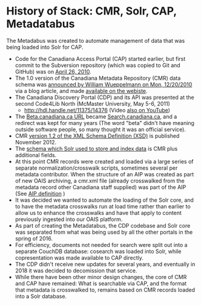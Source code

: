 # History of Stack: CMR, Solr, CAP, Metadatabus

The Metadabus was created to automate management of data that was being loaded into Solr for CAP.


* Code for the Canadiana Access Portal (CAP) started earlier, but first commit to the Subversion repository (which was copied to Git and GitHub) was on [April 26, 2010](https://github.com/crkn-rcdr/cap/tree/6e03c7e5337fcc978465b02062708b1fffb15ae6/).
* The 1.0 version of the Canadiana Metadata Repository (CMR) data schema was [announced by William Wueppelmann on Mon, 12/20/2010](https://web.archive.org/web/20150912073813/http://www.canadiana.ca/en/content/cmr-canadiana-metadata-repository-schema) via a blog article, and made [available on the webiste](https://web.archive.org/web/20130711000227/http://www.canadiana.ca/en/cmr).
* The Canadiana Discovery Portal (CDP) and its API was presented at the second Code4Lib North (McMaster University, May 5-6, 2011)
  * http://hdl.handle.net/11375/14376   (Video [also on YouTube](https://www.youtube.com/watch?v=KD7w-1pAdxU))
* The [Beta.canadiana.ca URL](https://web.archive.org/web/20101201000000*/beta.canadiana.ca) became [Search.canadiana.ca](https://web.archive.org/web/20120201000000*/search.canadiana.ca), and a redirect was kept for many years (The word "beta" didn't have meaning outside software people, so many thought it was an official service).
* CMR [version 1.2 of the XML Schema Definition (XSD)](https://github.com/crkn-rcdr/Digital-Preservation/blob/main/xml/published/schema/2012/xsd/cmr/cmr.xsd) is published November 2012.
* The [schema which Solr used to store and index data](https://github.com/crkn-rcdr/solr) is CMR plus additional fields.
* At this point CMR records were created and loaded via a large series of separate normalization/crosswalk scripts, sometimes several per metadata contributor. When the structure of an AIP was created as part of new OAIS archiving, a cmr.xml file (already crosswalked from the metadata record other Canadiana staff supplied) was part of the AIP (See [AIP definition](https://github.com/crkn-rcdr/Digital-Preservation/blob/main/xml/published/schema/2012/txt/aip.txt) )
* It was decided we wanted to automate the loading of the Solr core, and to have the metadata crosswalks run at load time rather than earlier to allow us to enhance the crosswalks and have that apply to content previously ingested into our OAIS platform.
* As part of creating the Metadatabus, the CDP codebase and Solr core was separated from what was being used by all the other portals in the spring of 2016.
* For efficiency, documents not needed for search were split out into a separate CouchDB database:  cosearch was loaded into Solr, while copresentation was made available to CAP directly.
* The CDP didn't receive new updates for several years, and eventually in 2018 it was decided to decomission that service.
* While there have been other minor design changes, the core of CMR and CAP have remained: What is searchable via CAP, and the format that metadata is crosswalked to, remains based on CMR records loaded into a Solr database.
